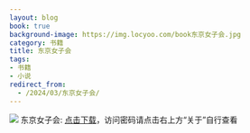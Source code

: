 ```yaml
---
layout: blog
book: true
background-image: https://img.locyoo.com/book东京女子会.jpg
category: 书籍
title: 东京女子会
tags:
- 书籍
- 小说
redirect_from:
  - /2024/03/东京女子会/
---
```

![](https://img.locyoo.com/book东京女子会.jpg)
东京女子会: <a name = "ref1" href="https://url18.ctfile.com/f/50983618-1063935395-8f620e?p=3619">点击下载</a>，访问密码请点击右上方“关于”自行查看